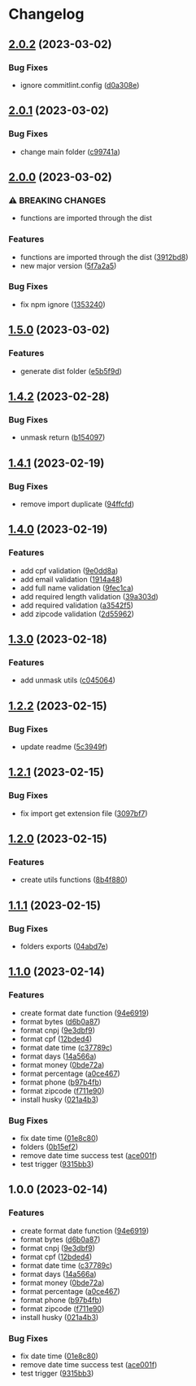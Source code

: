 # Changelog

## [2.0.2](https://github.com/onclass-learning/on-utilities/compare/v2.0.1...v2.0.2) (2023-03-02)


### Bug Fixes

* ignore commitlint.config ([d0a308e](https://github.com/onclass-learning/on-utilities/commit/d0a308e1f8df1e621fd8cb2a9d147549257a2d05))

## [2.0.1](https://github.com/onclass-learning/on-utilities/compare/v2.0.0...v2.0.1) (2023-03-02)


### Bug Fixes

* change main folder ([c99741a](https://github.com/onclass-learning/on-utilities/commit/c99741a0cbcfd088f1bb67775e09e94a45f1db86))

## [2.0.0](https://github.com/onclass-learning/on-utilities/compare/v1.5.0...v2.0.0) (2023-03-02)


### ⚠ BREAKING CHANGES

* functions are imported through the dist

### Features

* functions are imported through the dist ([3912bd8](https://github.com/onclass-learning/on-utilities/commit/3912bd8ea8702e6ae185a2ba8d5307933c16fbbc))
* new major version ([5f7a2a5](https://github.com/onclass-learning/on-utilities/commit/5f7a2a51f717c7b4b03773cb83469893673ef8bf))


### Bug Fixes

* fix npm ignore ([1353240](https://github.com/onclass-learning/on-utilities/commit/13532403d0f07723a53a3e857542096b41d80901))

## [1.5.0](https://github.com/onclass-learning/on-utilities/compare/v1.4.2...v1.5.0) (2023-03-02)


### Features

* generate dist folder ([e5b5f9d](https://github.com/onclass-learning/on-utilities/commit/e5b5f9d8bd0f2f469817dea3f33c85be9fb2d4df))

## [1.4.2](https://github.com/onclass-learning/on-utilities/compare/v1.4.1...v1.4.2) (2023-02-28)


### Bug Fixes

* unmask return ([b154097](https://github.com/onclass-learning/on-utilities/commit/b154097af670697b1d8d2dc1ec4171f96aa07862))

## [1.4.1](https://github.com/onclass-learning/on-utilities/compare/v1.4.0...v1.4.1) (2023-02-19)


### Bug Fixes

* remove import duplicate ([94ffcfd](https://github.com/onclass-learning/on-utilities/commit/94ffcfd5e7ab10e78771365d560d0ef9f6f9135b))

## [1.4.0](https://github.com/onclass-learning/on-utilities/compare/v1.3.0...v1.4.0) (2023-02-19)


### Features

* add cpf validation ([9e0dd8a](https://github.com/onclass-learning/on-utilities/commit/9e0dd8afe929080174a95665ee5596d5938a518d))
* add email validation ([1914a48](https://github.com/onclass-learning/on-utilities/commit/1914a486d5c2df28bd3692aaba23bebbf1b57fb4))
* add full name validation ([9fec1ca](https://github.com/onclass-learning/on-utilities/commit/9fec1cab6545529389b02d3498cd08802bf29d20))
* add required length validation ([39a303d](https://github.com/onclass-learning/on-utilities/commit/39a303da1a51474b45f71066151f7c96fbc551fd))
* add required validation ([a3542f5](https://github.com/onclass-learning/on-utilities/commit/a3542f5691a555c7d0ae304d6eaafb75bcee21e8))
* add zipcode validation ([2d55962](https://github.com/onclass-learning/on-utilities/commit/2d55962be35cbe1218997fe5d5fc81d4317b86d6))

## [1.3.0](https://github.com/onclass-learning/on-utilities/compare/v1.2.2...v1.3.0) (2023-02-18)


### Features

* add unmask utils ([c045064](https://github.com/onclass-learning/on-utilities/commit/c0450646cc247729d83ae4f40dec85fbe6794b3a))

## [1.2.2](https://github.com/onclass-learning/on-utilities/compare/v1.2.1...v1.2.2) (2023-02-15)


### Bug Fixes

* update readme ([5c3949f](https://github.com/onclass-learning/on-utilities/commit/5c3949fd583b739d7e2932cc069619b397e54428))

## [1.2.1](https://github.com/onclass-learning/on-utilities/compare/v1.2.0...v1.2.1) (2023-02-15)


### Bug Fixes

* fix import get extension file ([3097bf7](https://github.com/onclass-learning/on-utilities/commit/3097bf758ec837dfbbae8e0ebbc9c10c2a5e4f47))

## [1.2.0](https://github.com/onclass-learning/on-utilities/compare/v1.1.1...v1.2.0) (2023-02-15)


### Features

* create utils functions ([8b4f880](https://github.com/onclass-learning/on-utilities/commit/8b4f880853756f786e8d05adeb04d8b3516421c6))

## [1.1.1](https://github.com/onclass-learning/on-utilities/compare/v1.1.0...v1.1.1) (2023-02-15)


### Bug Fixes

* folders exports ([04abd7e](https://github.com/onclass-learning/on-utilities/commit/04abd7e2a78d80205d9f1edfce2a7491ff42937b))

## [1.1.0](https://github.com/onclass-learning/on-utilities/compare/v1.0.0...v1.1.0) (2023-02-14)


### Features

* create format date function ([94e6919](https://github.com/onclass-learning/on-utilities/commit/94e69199b25356e6ce2ca9a3979be451df2ebea8))
* format bytes ([d6b0a87](https://github.com/onclass-learning/on-utilities/commit/d6b0a870fdfbfcc1072497d2b8a6ef3ecbb719c4))
* format cnpj ([9e3dbf9](https://github.com/onclass-learning/on-utilities/commit/9e3dbf959afa6e5422fd0d48f4a16761af702ebe))
* format cpf ([12bded4](https://github.com/onclass-learning/on-utilities/commit/12bded460ca900e86e6a4c7f2e4ff946827376a3))
* format date time ([c37789c](https://github.com/onclass-learning/on-utilities/commit/c37789cb809180e82a5025714e05e073310f2a3e))
* format days ([14a566a](https://github.com/onclass-learning/on-utilities/commit/14a566aa78e0fd76275b2d0f9547ce8450b552cb))
* format money ([0bde72a](https://github.com/onclass-learning/on-utilities/commit/0bde72a178bf6228810cf00b4be2bf079e1b4966))
* format percentage ([a0ce467](https://github.com/onclass-learning/on-utilities/commit/a0ce467319caed58da46b0cdeaaab4e84001005c))
* format phone ([b97b4fb](https://github.com/onclass-learning/on-utilities/commit/b97b4fb0a02029a1b572c9eb4ef7dc181492cce5))
* format zipcode ([f711e90](https://github.com/onclass-learning/on-utilities/commit/f711e901317593ede76fe8a03a1d7c6367833509))
* install husky ([021a4b3](https://github.com/onclass-learning/on-utilities/commit/021a4b3a3a1e0d1782cf0e7accb8e9189402072f))


### Bug Fixes

* fix date time ([01e8c80](https://github.com/onclass-learning/on-utilities/commit/01e8c808a2517ad91ad879961ac5ebd2e31f2f23))
* folders ([0b15ef2](https://github.com/onclass-learning/on-utilities/commit/0b15ef29e14a3bf3caea24059d11d1c3eeda272e))
* remove date time success test ([ace001f](https://github.com/onclass-learning/on-utilities/commit/ace001f9d22d6b6c293a1ed1569f628cbdeaade2))
* test trigger ([9315bb3](https://github.com/onclass-learning/on-utilities/commit/9315bb33e90f251ac0634a92123d7ce1e045142a))

## 1.0.0 (2023-02-14)


### Features

* create format date function ([94e6919](https://github.com/onclass-learning/on-utilities/commit/94e69199b25356e6ce2ca9a3979be451df2ebea8))
* format bytes ([d6b0a87](https://github.com/onclass-learning/on-utilities/commit/d6b0a870fdfbfcc1072497d2b8a6ef3ecbb719c4))
* format cnpj ([9e3dbf9](https://github.com/onclass-learning/on-utilities/commit/9e3dbf959afa6e5422fd0d48f4a16761af702ebe))
* format cpf ([12bded4](https://github.com/onclass-learning/on-utilities/commit/12bded460ca900e86e6a4c7f2e4ff946827376a3))
* format date time ([c37789c](https://github.com/onclass-learning/on-utilities/commit/c37789cb809180e82a5025714e05e073310f2a3e))
* format days ([14a566a](https://github.com/onclass-learning/on-utilities/commit/14a566aa78e0fd76275b2d0f9547ce8450b552cb))
* format money ([0bde72a](https://github.com/onclass-learning/on-utilities/commit/0bde72a178bf6228810cf00b4be2bf079e1b4966))
* format percentage ([a0ce467](https://github.com/onclass-learning/on-utilities/commit/a0ce467319caed58da46b0cdeaaab4e84001005c))
* format phone ([b97b4fb](https://github.com/onclass-learning/on-utilities/commit/b97b4fb0a02029a1b572c9eb4ef7dc181492cce5))
* format zipcode ([f711e90](https://github.com/onclass-learning/on-utilities/commit/f711e901317593ede76fe8a03a1d7c6367833509))
* install husky ([021a4b3](https://github.com/onclass-learning/on-utilities/commit/021a4b3a3a1e0d1782cf0e7accb8e9189402072f))


### Bug Fixes

* fix date time ([01e8c80](https://github.com/onclass-learning/on-utilities/commit/01e8c808a2517ad91ad879961ac5ebd2e31f2f23))
* remove date time success test ([ace001f](https://github.com/onclass-learning/on-utilities/commit/ace001f9d22d6b6c293a1ed1569f628cbdeaade2))
* test trigger ([9315bb3](https://github.com/onclass-learning/on-utilities/commit/9315bb33e90f251ac0634a92123d7ce1e045142a))
